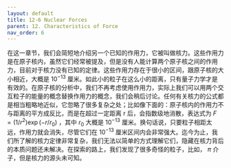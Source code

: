 ```yaml
---
layout: default
title: 12-6 Nuclear Forces
parent: 12. Characteristics of Force
nav_order: 6
---
```

在这一章节，我们会简短地介绍另一个已知的作用力，它被叫做核力。这些作用力是在原子核内，虽然它们经常被提及，但是没有人能计算两个原子核之间的作用力，目前对于核力没有已知的定律。这些作用力存在于很小的区间，跟原子核的大小相近，大概是 $10^{-13}$ 厘米。如此小的粒子在这么小的距离，只有量子力学才是有效的。在原子核的分析中，我们不再考虑使用作用力，实际上我们可以用两个交互粒子的能量的概念替换作用力的概念，我们会稍后讨论。任何有关核力的公式都是相当粗略地近似，它忽略了很多复杂之处；比如像下面的：原子核内的作用力不与距离的平方成反比，而是在超过一定距离 r 后，会指数级地消散，表达式为 $F=(1/r^2)\exp(-r/r_0)$ ，其中 $r_0$ 大概是 $10^{-13}$ 厘米。换句话说，只要粒子相距太远，作用力就会消失，尽管它们在 $10^{-13}$ 厘米区间内会非常强大。迄今为止，我们所了解的核力定律非常复杂，我们无法以简单的方式理解它们，隐藏在核力背后的本质问题还未解决。在探索的路上，我们发现了很多奇怪的粒子，比如， $\pi$ 介子，但是核力的源头未可知。